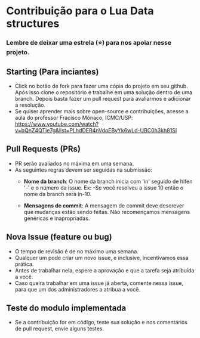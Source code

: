 # Contribuição para o Lua Data structures

### Lembre de deixar uma estrela (⭐) para nos apoiar nesse projeto.

## Starting (Para inciantes)

- Click no botão de fork para fazer uma cópia do projeto em seu github. Após isso clone o repositório e trabalhe em uma solução dentro de uma branch. Depois basta fazer um pull request para avaliarmos e adicionar a resolução. 
- Se quiser aprender mais sobre open-source e contribuições, acesse a aula do professor Fracisco Mônaco, ICMC/USP: https://www.youtube.com/watch?v=bQnZ4QTje7g&list=PLhdDER4nVdoEByYk6wLd-UBC0h3kh81SI

## Pull Requests (PRs)

- PR serão avaliados no máxima em uma semana.
- As seguintes regras devem ser seguidas na submissão:
	- <strong>Nome da branch</strong>: O nome da branch inicia com 'in' seguido de hifen '-' e o número da issue. Ex: -Se você resolveu a issue 10 então o nome da branch será in-10.

	- <strong>Mensagens de commit</strong>: A mensagem de commit deve descrever que mudanças estão sendo feitas. Não recomençamos mensagens genéricas e inapropriadas.

## Nova Issue (feature ou bug)

- O tempo de revisão é de no máximo uma semana.
- Qualquer um pode criar um novo issue, e inclusive, incentivamos essa prática.
- Antes de trabalhar nela, espere a aprovação e que a tarefa seja atribuida a você.
- Caso queira trabalhar em uma issue já aberta, comente nessa issue, para que um dos administradores a atribua a você.

## Teste do modulo implementada

- Se a contribuição for em código, teste sua solução e nos comentários de pull request, envie alguns testes.
  

